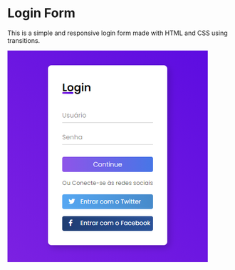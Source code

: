 # Login Form
This is a simple and responsive login form made with HTML and CSS using transitions.

![Login form](./login-form-1.png)
